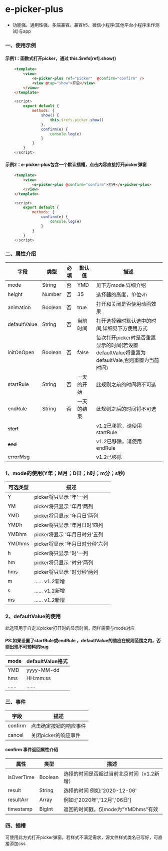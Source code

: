 # e-picker-plus

### 
- 功能强、通用性强、多端兼容。兼容h5、微信小程序(其他平台小程序未作测试)与app


### 一、使用示例
#### 示例1：函数式打开picker，通过 this.$refs[ref].show()
```html
    <template>
    	<view>
    		<e-picker-plus ref="picker"  @confirm="confirm" />
    		<view @tap="show">开启</view>
    	</view>
    </template>
```
```js
	<script>
		export default {
			methods: {
				show() {
					this.$refs.picker.show()
				},
				confirm(e) {
					console.log(e)
				}
			}
		}
	</script>
```
#### 示例2：e-picker-plus包含一个默认插槽，点击内容直接打开picker弹窗
```html
    <template>
    	<view>
    		<e-picker-plus @confirm="confirm">打开</e-picker-plus>
    	</view>
    </template>
```
```js
	<script>
		export default {
			methods: {
				confirm(e) {
					console.log(e)
				}
			}
		}
	</script>
```


### 二、属性介绍

| 字段             | 类型      | 必填 | 默认值               | 描述  |
| ----------- | -------- | ---- | --------------------- | ---------------------------------------- |
| mode             | String | 否  |  YMD                   | 见下方mode 详细介绍       |
| height           | Number | 否  |  35                    | 选择器的高度，单位vh     |
| animation        | Boolean| 否  |  true                     | 打开和关闭是否使用动画效果      |
| defaultValue     | String | 否  |  当前时间                  | 打开选择器时默认选中的时间,详细见下方使用方式      |
| initOnOpen       | Boolean| 否  |  false                    | 每次打开picker时是否重置显示的时间(若设置defaultValue将重置为defaultVale,否则重置为当前时间)      |
| startRule       | String| 否  |  一天的开始                  | 此规则之前的时间将不可选      |
| endRule       | String| 否  |  一天的结束                    | 此规则之后的时间将不可选       |
| ~~start~~        |  |   |               | v1.2已移除，请使用startRule    |
| ~~end~~          |  |   |              | v1.2已移除，请使用endRule     |
| ~~errorMsg~~         |  |   |   | v1.2已移除     |




### 1、mode的使用(Y年；M月；D日；h时；m分；s秒)
| 可选类型             | 描述  |
| -------| --------------------------------- |
| Y        | picker将只显示 '年'一列       |
| YM        | picker将只显示 '年月'两列      |
| YMD         | picker将只显示 '年月日'两列      |
| YMDh       | picker将只显示 '年月日时'四列       |
| YMDhm      | picker将显示 '年月日时分'五列       |
| YMDhms     | picker将显示 '年月日时分秒'六列      |
| h         | picker将只显示 '时'一列       |
| hm       | picker将只显示 '时分'两列       |
| hms       | picker将只显示 '时分秒'两列        |
| m      | ……   v1.2新增    |
| s       | ……  v1.2新增     |
| ms       | ……  v1.2新增     |


### 2、defaultValue的使用
此选项用于自定义picker打开时的显示时间，同样需要与mode对应  
#### PS:如果设置了startRule或endRule ，defaultValue的值应在规则范围之内，否则出现不可预料的bug
| mode    | defaultValue格式  |
| --------- | --------------------------------- |
| YMD   |  yyyy-MM-dd  |
| hms    | HH:mm:ss    |
|    …… |      ……     |




### 三、事件

| 字段      | 描述  |
| --------- | ------------------------ |
| confirm   | 点击确定按钮的响应事件     | 
| cancel    | 关闭picker的响应事件     |

#### confirm 事件返回属性介绍
| 属性      | 类型  | 描述    |
| --------- | ------------------------ |--------------------------|
| isOverTime   | Boolean     | 选择的时间是否超过当前北京时间（v1.2新增）
| result    | String     |选择的时间 例如:'2020-12-06'|
| resultArr    | Array<String>     |例如:['2020年','12月','06日']|
| timestamp    | BigInt     |返回的时间戳，仅mode为"YMDhms"有效|


### 四、插槽
可使用此方式打开picker弹窗，若样式不满足需求，源文件样式类名已写好，可直接添加css